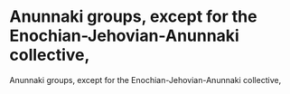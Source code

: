 # Anunnaki groups, except for the Enochian-Jehovian-Anunnaki collective,

Anunnaki groups, except for the Enochian-Jehovian-Anunnaki collective,